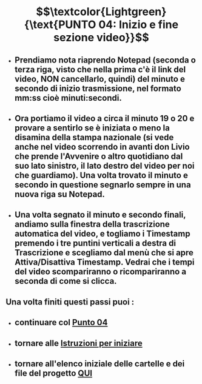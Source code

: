 # $$\textcolor{Lightgreen}{\text{PUNTO 04: Inizio e fine sezione video}}$$

- ## Prendiamo nota riaprendo Notepad (seconda o terza riga, visto che nella prima c'è il link del video, NON cancellarlo, quindi) del minuto e secondo di inizio trasmissione, nel formato mm:ss cioè minuti:secondi. ##
- ## Ora portiamo il video a circa il minuto 19 o 20 e provare a sentirlo se è iniziata o meno la disamina della stampa nazionale (si vede anche nel video scorrendo in avanti don Livio che prende l'Avvenire o altro quotidiano dal suo lato sinistro, il lato destro del video per noi che guardiamo). Una volta trovato il minuto e secondo in questione segnarlo sempre in una nuova riga su Notepad. ##
- ## Una volta segnato il minuto e secondo finali, andiamo sulla finestra della trascrizione automatica del video, e togliamo i Timestamp premendo i tre puntini verticali a destra di **Trascrizione** e scegliamo dal menù che si apre Attiva/Disattiva Timestamp. Vedrai che i tempi del video scompariranno o ricompariranno a seconda di come si clicca. ##

## Una volta finiti questi passi puoi :
- ## continuare col [Punto 04](https://github.com/EmanueleTinari/Pensieri/blob/main/Istruzioni/04_)
- ## tornare alle [Istruzioni per iniziare](https://github.com/EmanueleTinari/Pensieri/blob/main/Istruzioni%20per%20iniziare.md)
- ## tornare all'elenco iniziale delle cartelle e dei file del progetto [QUI](https://github.com/EmanueleTinari/Pensieri)
